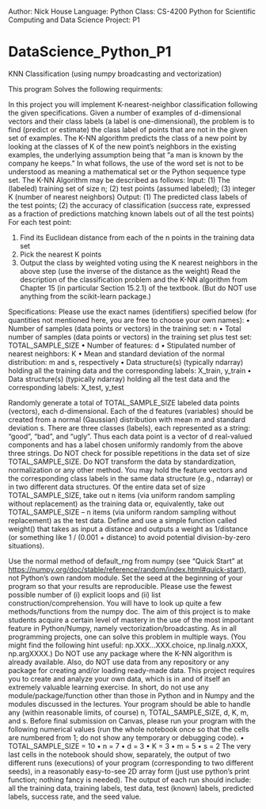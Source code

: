 Author: Nick House
Language: Python
Class: CS-4200 Python for Scientific Computing and Data Science
Project: P1

# DataScience_Python_P1
KNN Classification (using numpy broadcasting and vectorization)

This program Solves the following requirments:

In this project you will implement K-nearest-neighbor classification following the given specifications. Given a number of examples of d-dimensional vectors and their class labels (a label is one-dimensional), the problem is to find (predict or estimate) the class label of points that are not in the given set of examples. The K-NN algorithm predicts the class of a new point by looking at the classes of K of the new point’s neighbors in the existing examples, the underlying assumption being that “a man is known by the company he keeps.”
In what follows, the use of the word set is not to be understood as meaning a mathematical set or the Python sequence type set.
The K-NN Algorithm may be described as follows:
Input: (1) The (labeled) training set of size n; (2) test points (assumed labeled); (3) integer K (number of nearest neighbors)
Output: (1) The predicted class labels of the test points; (2) the accuracy of classification (success rate, expressed as a fraction of predictions matching known labels out of all the test points)
For each test point:
1. Find its Euclidean distance from each of the n points in the training data set
2. Pick the nearest K points
3. Output the class by weighted voting using the K nearest neighbors in the above step (use the inverse of the distance as the weight)
Read the description of the classification problem and the K-NN algorithm from Chapter 15 (in particular Section 15.2.1) of the textbook. (But do NOT use anything from the scikit-learn package.)

Specifications: Please use the exact names (identifiers) specified below (for quantities not mentioned here, you are free to choose your own names):
• Number of samples (data points or vectors) in the training set: n
• Total number of samples (data points or vectors) in the training set plus test set: TOTAL_SAMPLE_SIZE
• Number of features: d
• Stipulated number of nearest neighbors: K
• Mean and standard deviation of the normal distribution: m and s, respectively
• Data structure(s) (typically ndarray) holding all the training data and the corresponding labels: X_train, y_train
• Data structure(s) (typically ndarray) holding all the test data and the corresponding labels: X_test, y_test

Randomly generate a total of TOTAL_SAMPLE_SIZE labeled data points (vectors), each d-dimensional. Each of the d features (variables) should be created from a normal (Gaussian) distribution with mean m and standard deviation s. There are three classes (labels), each represented as a string: “good”, “bad”, and “ugly”. Thus each data point is a vector of d real-valued components and has a label chosen uniformly randomly from the above three strings. Do NOT check for possible repetitions in the data set of size TOTAL_SAMPLE_SIZE. Do NOT transform the data by standardization, normalization or any other method. You may hold the feature vectors and the corresponding class labels in the same data structure (e.g., ndarray) or in two different data structures. Of the entire data set of size TOTAL_SAMPLE_SIZE, take out n items (via uniform random sampling without replacement) as the training data or, equivalently, take out TOTAL_SAMPLE_SIZE – n items (via uniform random sampling without replacement) as the test data.
Define and use a simple function called weight() that takes as input a distance and outputs a weight as 1/distance (or something like 1 / (0.001 + distance) to avoid potential division-by-zero situations).

Use the normal method of default_rng from numpy (see “Quick Start” at https://numpy.org/doc/stable/reference/random/index.html#quick-start), not Python’s own random module. Set the seed at the beginning of your program so that your results are reproducible.
Please use the fewest possible number of (i) explicit loops and (ii) list construction/comprehension. You will have to look up quite a few methods/functions from the numpy doc. The aim of this project is to make students acquire a certain level of mastery in the use of the most important feature in Python/Numpy, namely vectorization/broadcasting. As in all programming projects, one can solve this problem in multiple ways. (You might find the following hint useful: np.XXX…XXX.choice, np.linalg.nXXX, np.argXXXX.)
Do NOT use any package where the K-NN algorithm is already available. Also, do NOT use data from any repository or any package for creating and/or loading ready-made data. This project requires you to create and analyze your own data, which is in and of itself an extremely valuable learning exercise. In short, do not use any module/package/function other than those in Python and in Numpy and the modules discussed in the lectures.
Your program should be able to handle any (within reasonable limits, of course) n, TOTAL_SAMPLE_SIZE, d, K, m, and s. Before final submission on Canvas, please run your program with the following numerical values (run the whole notebook once so that the cells are numbered from 1; do not show any temporary or debugging code).
• TOTAL_SAMPLE_SIZE = 10
• n = 7
• d = 3
• K = 3
• m = 5
• s = 2
The very last cells in the notebook should show, separately, the output of two different runs (executions) of your program (corresponding to two different seeds), in a reasonably easy-to-see 2D array form (just use python’s print function; nothing fancy is needed). The output of each run should include: all the training data, training labels, test data, test (known) labels, predicted labels, success rate, and the seed value.
